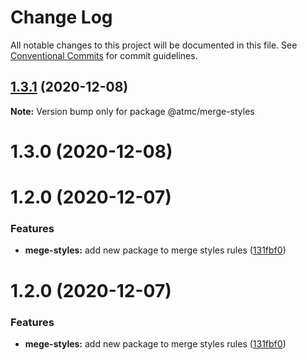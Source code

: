 # Change Log

All notable changes to this project will be documented in this file.
See [Conventional Commits](https://conventionalcommits.org) for commit guidelines.

## [1.3.1](https://github.com/atmc/atmc/compare/@atmc/merge-styles@1.3.0...@atmc/merge-styles@1.3.1) (2020-12-08)

**Note:** Version bump only for package @atmc/merge-styles





# 1.3.0 (2020-12-08)



# 1.2.0 (2020-12-07)


### Features

* **mege-styles:** add new package to merge styles rules ([131fbf0](https://github.com/atmc/atmc/commit/131fbf078ea2c54c738ab5d88a7fcf0600261df5))





# 1.2.0 (2020-12-07)


### Features

* **mege-styles:** add new package to merge styles rules ([131fbf0](https://github.com/atmc/atmc/commit/131fbf078ea2c54c738ab5d88a7fcf0600261df5))

